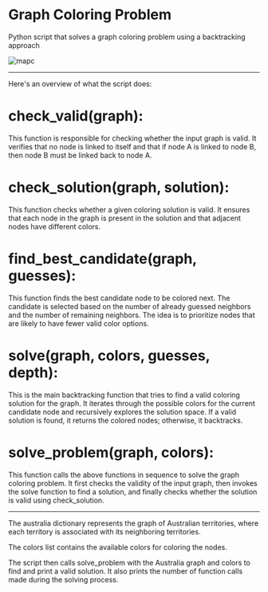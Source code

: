 # Graph Coloring Problem
Python script that solves a graph coloring problem using a backtracking approach

![mapc](https://github.com/hajalex/Graph-Coloring-Problem/assets/112249748/212d756d-bfd2-47ba-80e7-39acdb094719)

----
Here's an overview of what the script does:

# check_valid(graph):
This function is responsible for checking whether the input graph is valid. It verifies that no node is linked to itself and that if node A is linked to node B, then node B must be linked back to node A.

# check_solution(graph, solution): 
This function checks whether a given coloring solution is valid. It ensures that each node in the graph is present in the solution and that adjacent nodes have different colors.

# find_best_candidate(graph, guesses):
This function finds the best candidate node to be colored next. The candidate is selected based on the number of already guessed neighbors and the number of remaining neighbors. The idea is to prioritize nodes that are likely to have fewer valid color options.

# solve(graph, colors, guesses, depth):
This is the main backtracking function that tries to find a valid coloring solution for the graph. It iterates through the possible colors for the current candidate node and recursively explores the solution space. If a valid solution is found, it returns the colored nodes; otherwise, it backtracks.

# solve_problem(graph, colors):
This function calls the above functions in sequence to solve the graph coloring problem. It first checks the validity of the input graph, then invokes the solve function to find a solution, and finally checks whether the solution is valid using check_solution.

--------
The australia dictionary represents the graph of Australian territories, where each territory is associated with its neighboring territories.

The colors list contains the available colors for coloring the nodes.

The script then calls solve_problem with the Australia graph and colors to find and print a valid solution. It also prints the number of function calls made during the solving process.
